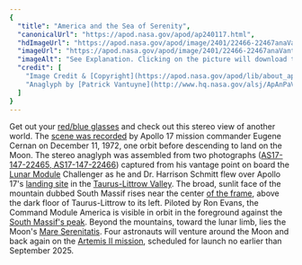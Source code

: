 ```yaml
---
{
  "title": "America and the Sea of Serenity",
  "canonicalUrl": "https://apod.nasa.gov/apod/ap240117.html",
  "hdImageUrl": "https://apod.nasa.gov/apod/image/2401/22466-22467anaVantuyne.jpg",
  "imageUrl": "https://apod.nasa.gov/apod/image/2401/22466-22467anaVantuyne900.jpg",
  "imageAlt": "See Explanation. Clicking on the picture will download the highest resolution version available.",
  "credit": [
    "Image Credit & [Copyright](https://apod.nasa.gov/apod/lib/about_apod.html#srapply): [Gene Cernan](https://www.nasa.gov/astronautprofiles/cernan), [Apollo 17](https://www.nasa.gov/mission_pages/apollo/apollo-17), [NASA](https://www.nasa.gov/)",
    "Anaglyph by [Patrick Vantuyne](http://www.hq.nasa.gov/alsj/ApAnPaVa.html)"
  ]
}
---
```


Get out your [red/blue glasses](http://photojournal.jpl.nasa.gov/Help/VendorList.html#Glasses) and check out this stereo view of another world. The [scene was recorded](http://www.hq.nasa.gov/office/pao/History/alsj/a17/a17.html) by Apollo 17 mission commander Eugene Cernan on December 11, 1972, one orbit before descending to land on the Moon. The stereo anaglyph was assembled from two photographs ([AS17-147-22465, AS17-147-22466](http://www.hq.nasa.gov/alsj/a17/images17.html)) captured from his vantage point on board the [Lunar Module](https://apod.nasa.gov/apod/ap191219.html) Challenger as he and Dr. Harrison Schmitt flew over Apollo 17's [landing site](https://apod.nasa.gov/apod/ap110908.html) in the [Taurus-Littrow Valley](http://www.hq.nasa.gov/alsj/a17/a17OTM.html). The broad, sunlit face of the mountain dubbed South Massif rises near the center [of the frame](http://www.hq.nasa.gov/alsj/a17/a17.22465lbl.jpg), above the dark floor of Taurus-Littrow to its left. Piloted by Ron Evans, the Command Module America is visible in orbit in the foreground against the [South Massif's peak](https://apod.nasa.gov/apod/ap071214.html). Beyond the mountains, toward the lunar limb, lies the Moon's [Mare Serenitatis](https://apod.nasa.gov/apod/ap090206.html). Four astronauts will venture around the Moon and back again on the [Artemis II mission](https://www.nasa.gov/mission/artemis-ii/), scheduled for launch no earlier than September 2025.
